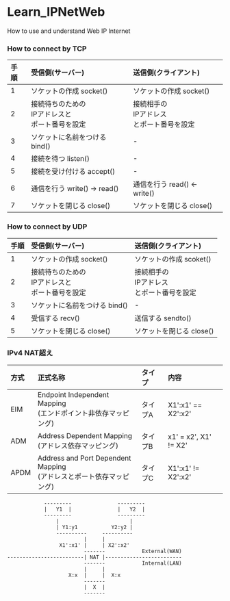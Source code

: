 # Learn_IPNetWeb
How to use and understand Web IP Internet


### How to connect by TCP
| 手順 | 受信側(サーバー) | 送信側(クライアント) |
| :-- | :-- | :-- |
| 1 | ソケットの作成 socket() | ソケットの作成 socket() |
| 2 | 接続待ちのための<br>IPアドレスと<br>ポート番号を設定 | 接続相手の<br>IPアドレス<br>とポート番号を設定 |
| 3 | ソケットに名前をつける bind() | - |
| 4 | 接続を待つ listen() | - |
| 5 | 接続を受け付ける accept() | - |
| 6 | 通信を行う write() -> read() |  通信を行う read() <- write() |
| 7 | ソケットを閉じる close() | ソケットを閉じる close() |


### How to connect by UDP
| 手順 | 受信側(サーバー) | 送信側(クライアント) |
| :-- | :-- | :-- |
| 1 | ソケットの作成 socket() | ソケットの作成 scoket() |
| 2 | 接続待ちのための<br>IPアドレスと<br>ポート番号を設定 | 接続相手の<br>IPアドレス<br>とポート番号を設定 |
| 3 | ソケットに名前をつける bind() | - |
| 4 | 受信する recv() | 送信する sendto() |
| 5 | ソケットを閉じる close() | ソケットを閉じる close() |


### IPv4 NAT超え
| 方式 | 正式名称 | タイプ | 内容 |
| :-- | :-- | :-- | :-- |
| EIM | Endpoint Independent Mapping <br>(エンドポイント非依存マッピング) | タイプA | X1':x1' == X2':x2' |
| ADM | Address Dependent Mapping <br>(アドレス依存マッピング) | タイプB | x1' = x2', X1' != X2' |
| APDM | Address and Port Dependent Mapping <br>(アドレスとポート依存マッピング) | タイプC | X1':x1' != X2':x2' |

```
            ---------               ---------
            |   Y1  |               |   Y2  |            
            ---------               ---------            
                |                       |                
                | Y1:y1           Y2:y2 |                
                ----------     ----------                
                         |     |                         
                 X1':x1' |     | X2':x2'                 
                         -------            External(WAN)
-------------------------| NAT |-------------------------
                         -------            Internal(LAN)
                         |     |                         
                    X:x  |     |  X:x
                         -------
                         |  X  |
                         -------
```

